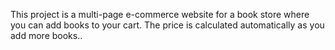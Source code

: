 This project is a multi-page e-commerce website for a book store where you can add books to your cart. The price is calculated automatically as you add more books..

